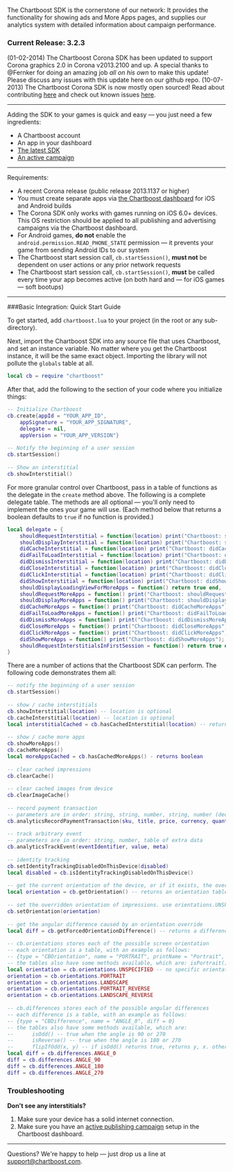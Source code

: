 The Chartboost SDK is the cornerstone of our network: It provides the functionality for showing ads and More Apps pages, and supplies our analytics system with detailed information about campaign performance. 

### Current Release: 3.2.3

(01-02-2014) The Chartboost Corona SDK has been updated to support Corona graphics 2.0 in Corona v2013.2100 and up. A special thanks to @Fernker for doing an amazing job *all on his own* to make this update! Please discuss any issues with this update here on our github repo.
(10-07-2013) The Chartboost Corona SDK is now mostly open sourced! Read about contributing [here](https://github.com/ChartBoost/corona-sdk/wiki/Contributing-to-SDK-Development) and check out known issues [here](https://github.com/ChartBoost/corona-sdk/issues).

---
Adding the SDK to your games is quick and easy &mdash; you just need a few ingredients:
- A Chartboost account
- An app in your dashboard
- [The latest SDK](http://help.chartboost.com/downloads/corona)
- [An active campaign](http://help.chartboost.com/documentation/publishing)

---
Requirements:
- A recent Corona release (public release 2013.1137 or higher)
- You must create separate apps via [the Chartboost dashboard](https://dashboard.chartboost.com/app/edit) for iOS and Android builds
- The Corona SDK only works with games running on iOS 6.0+ devices. This OS restriction should be applied to all publishing and advertising campaigns via the Chartboost dashboard.
- For Android games, **do not** enable the `android.permission.READ_PHONE_STATE` permission &mdash; it prevents your game from sending Android IDs to our system
- The Chartboost start session call, `cb.startSession()`, **must not** be dependent on user actions or any prior network requests
- The Chartboost start session call, `cb.startSession()`, **must** be called every time your app becomes active (on both hard and &mdash; for iOS games &mdash; soft bootups)

---
###Basic Integration: Quick Start Guide

To get started, add `chartboost.lua` to your project (in the root or any sub-directory).

Next, import the Chartboost SDK into any source file that uses Chartboost, and set an instance variable. No matter where you get the Chartboost instance, it will be the same exact object. Importing the library will not pollute the `globals` table at all.

```lua
local cb = require "chartboost"
```

After that, add the following to the section of your code where you initialize things:

```lua 
-- Initialize Chartboost
cb.create{appId = "YOUR_APP_ID",
    appSignature = "YOUR_APP_SIGNATURE",
    delegate = nil,
    appVersion = "YOUR_APP_VERSION"}
	
-- Notify the beginning of a user session
cb.startSession()
	
-- Show an interstitial
cb.showInterstitial() 
```

For more granular control over Chartboost, pass in a table of functions as the delegate in the `create` method above. The following is a complete delegate table. The methods are all optional &mdash; you'll only need to implement the ones your game will use. (Each method below that returns a boolean defaults to `true` if no function is provided.)

```lua
local delegate = {
    shouldRequestInterstitial = function(location) print("Chartboost: shouldRequestInterstitial " .. location .. "?"); return true end,
    shouldDisplayInterstitial = function(location) print("Chartboost: shouldDisplayInterstitial " .. location .. "?"); return true end,
    didCacheInterstitial = function(location) print("Chartboost: didCacheInterstitial " .. location); return end,
    didFailToLoadInterstitial = function(location) print("Chartboost: didFailToLoadInterstitial " .. location); return end,
    didDismissInterstitial = function(location) print("Chartboost: didDismissInterstitial " .. location); return end,
	didCloseInterstitial = function(location) print("Chartboost: didCloseInterstitial " .. location); return end,
    didClickInterstitial = function(location) print("Chartboost: didClickInterstitial " .. location); return end,
    didShowInterstitial = function(location) print("Chartboost: didShowInterstitial " .. location); return end,
    shouldDisplayLoadingViewForMoreApps = function() return true end,
    shouldRequestMoreApps = function() print("Chartboost: shouldRequestMoreApps"); return true end,
    shouldDisplayMoreApps = function() print("Chartboost: shouldDisplayMoreApps"); return true end,
    didCacheMoreApps = function() print("Chartboost: didCacheMoreApps"); return end,
    didFailToLoadMoreApps = function() print("Chartboost: didFailToLoadMoreApps"); return end,
    didDismissMoreApps = function() print("Chartboost: didDismissMoreApps"); return end,
    didCloseMoreApps = function() print("Chartboost: didCloseMoreApps"); return end,
    didClickMoreApps = function() print("Chartboost: didClickMoreApps"); return end,
	didShowMoreApps = function() print("Chartboost: didShowMoreApps"); return end,
    shouldRequestInterstitialsInFirstSession = function() return true end
}
```

There are a number of actions that the Chartboost SDK can perform.  The following code demonstrates them all:

```lua
-- notify the beginning of a user session
cb.startSession()
	
-- show / cache interstitials
cb.showInterstitial(location) -- location is optional
cb.cacheInterstitial(location) -- location is optional
local interstitialCached = cb.hasCachedInterstitial(location) -- returns boolean, location is optional
	
-- show / cache more apps
cb.showMoreApps()
cb.cacheMoreApps()
local moreAppsCached = cb.hasCachedMoreApps() - returns boolean
	
-- clear cached impressions
cb.clearCache()
	
-- clear cached images from device
cb.clearImageCache()
	
-- record payment transaction
-- parameters are in order: string, string, number, string, number (decimal will be truncated), table of extra data
cb.analyticsRecordPaymentTransaction(sku, title, price, currency, quantity, meta)
	
-- track arbitrary event
-- parameters are in order: string, number, table of extra data
cb.analyticsTrackEvent(eventIdentifier, value, meta)
	
-- identity tracking
cb.setIdentityTrackingDisabledOnThisDevice(disabled)
local disabled = cb.isIdentityTrackingDisabledOnThisDevice()
	
-- get the current orientation of the device, or if it exists, the overridden orientation of impressions
local orientation = cb.getOrientation() -- returns an orientation table, see below
	
-- set the overridden orientation of impressions. use orientations.UNSPECIFIED or nil to remove any override.
cb.setOrientation(orientation)
	
-- get the angular difference caused by an orientation override
local diff = cb.getForcedOrientationDifference() -- returns a difference table, see below
	
-- cb.orientations stores each of the possible screen orientation
-- each orientation is a table, with an example as follows:
-- {type = "CBOrientation", name = "PORTRAIT", printName = "Portrait", angle = 0}
-- the tables also have some methods available, which are: isPortrait(), isLandscape(), rotate90(), rotate180(), rotate270()
local orientation = cb.orientations.UNSPECIFIED -- no specific orientation
orientation = cb.orientations.PORTRAIT
orientation = cb.orientations.LANDSCAPE
orientation = cb.orientations.PORTRAIT_REVERSE
orientation = cb.orientations.LANDSCAPE_REVERSE
	
-- cb.differences stores each of the possible angular differences
-- each difference is a table, with an example as follows:
-- {type = "CBDifference", name = "ANGLE_0", diff = 0}
-- the tables also have some methods available, which are:
--		isOdd() -- true when the angle is 90 or 270
--		isReverse() -- true when the angle is 180 or 270
--		flipIfOdd(x, y) -- if isOdd() returns true, returns y, x. otherwise, returns x, y.
local diff = cb.differences.ANGLE_0
diff = cb.differences.ANGLE_90
diff = cb.differences.ANGLE_180
diff = cb.differences.ANGLE_270
```

### Troubleshooting

__Don't see any interstitials?__
1. Make sure your device has a solid internet connection.
2. Make sure you have an [active publishing campaign](http://help.chartboost.com/documentation/publishing) setup in the Chartboost dashboard.

---
Questions? We're happy to help &mdash; just drop us a line at <support@chartboost.com>.
